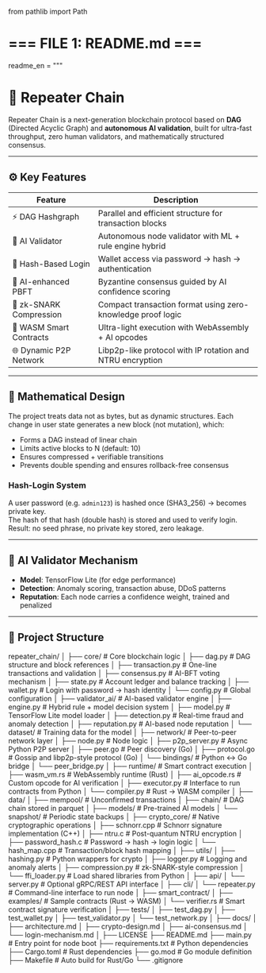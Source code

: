 from pathlib import Path

# === FILE 1: README.md ===
readme_en = """
# 🔁 Repeater Chain

Repeater Chain is a next-generation blockchain protocol based on **DAG** (Directed Acyclic Graph) and **autonomous AI validation**, built for ultra-fast throughput, zero human validators, and mathematically structured consensus.

---

## ⚙️ Key Features

| Feature                   | Description                                                                 |
|--------------------------|-----------------------------------------------------------------------------|
| ⚡ DAG Hashgraph          | Parallel and efficient structure for transaction blocks                     |
| 🤖 AI Validator           | Autonomous node validator with ML + rule engine hybrid                     |
| 🔐 Hash-Based Login       | Wallet access via password → hash → authentication                          |
| 🧠 AI-enhanced PBFT       | Byzantine consensus guided by AI confidence scoring                        |
| 🧬 zk-SNARK Compression   | Compact transaction format using zero-knowledge proof logic                |
| 🔄 WASM Smart Contracts   | Ultra-light execution with WebAssembly + AI opcodes                        |
| 🌐 Dynamic P2P Network    | Libp2p-like protocol with IP rotation and NTRU encryption                  |

---

## 🔬 Mathematical Design

The project treats data not as bytes, but as dynamic structures. Each change in user state generates a new block (not mutation), which:

- Forms a DAG instead of linear chain
- Limits active blocks to N (default: 10)
- Ensures compressed + verifiable transitions
- Prevents double spending and ensures rollback-free consensus

### Hash-Login System

A user password (e.g. `admin123`) is hashed once (SHA3_256) → becomes private key.  
The hash of that hash (double hash) is stored and used to verify login.  
Result: no seed phrase, no private key stored, zero leakage.

---

## 🧠 AI Validator Mechanism

- **Model**: TensorFlow Lite (for edge performance)
- **Detection**: Anomaly scoring, transaction abuse, DDoS patterns
- **Reputation**: Each node carries a confidence weight, trained and penalized

---

## 🧱 Project Structure


repeater_chain/
│
├── core/ # Core blockchain logic
│ ├── dag.py # DAG structure and block references
│ ├── transaction.py # One-line transactions and validation
│ ├── consensus.py # AI-BFT voting mechanism
│ ├── state.py # Account ledger and balance tracking
│ ├── wallet.py # Login with password → hash identity
│ └── config.py # Global configuration
│
├── validator_ai/ # AI-based validator engine
│ ├── engine.py # Hybrid rule + model decision system
│ ├── model.py # TensorFlow Lite model loader
│ ├── detection.py # Real-time fraud and anomaly detection
│ ├── reputation.py # AI-based node reputation
│ └── dataset/ # Training data for the model
│
├── network/ # Peer-to-peer network layer
│ ├── node.py # Node logic
│ ├── p2p_server.py # Async Python P2P server
│ ├── peer.go # Peer discovery (Go)
│ ├── protocol.go # Gossip and libp2p-style protocol (Go)
│ └── bindings/ # Python ↔ Go bridge
│ └── peer_bridge.py
│
├── runtime/ # Smart contract execution
│ ├── wasm_vm.rs # WebAssembly runtime (Rust)
│ ├── ai_opcode.rs # Custom opcode for AI verification
│ ├── executor.py # Interface to run contracts from Python
│ └── compiler.py # Rust → WASM compiler
│
├── data/
│ ├── mempool/ # Unconfirmed transactions
│ ├── chain/ # DAG chain stored in parquet
│ ├── models/ # Pre-trained AI models
│ └── snapshot/ # Periodic state backups
│
├── crypto_core/ # Native cryptographic operations
│ ├── schnorr.cpp # Schnorr signature implementation (C++)
│ ├── ntru.c # Post-quantum NTRU encryption
│ ├── password_hash.c # Password → hash → login logic
│ └── hash_map.cpp # Transaction/block hash mapping
│
├── utils/
│ ├── hashing.py # Python wrappers for crypto
│ ├── logger.py # Logging and anomaly alerts
│ ├── compression.py # zk-SNARK-style compression
│ └── ffi_loader.py # Load shared libraries from Python
│
├── api/
│ └── server.py # Optional gRPC/REST API interface
│
├── cli/
│ └── repeater.py # Command-line interface to run node
│
├── smart_contract/
│ ├── examples/ # Sample contracts (Rust → WASM)
│ └── verifier.rs # Smart contract signature verification
│
├── tests/
│ ├── test_dag.py
│ ├── test_wallet.py
│ ├── test_validator.py
│ └── test_network.py
│
├── docs/
│ ├── architecture.md
│ ├── crypto-design.md
│ ├── ai-consensus.md
│ └── login-mechanism.md
│
├── LICENSE
├── README.md
├── main.py # Entry point for node boot
├── requirements.txt # Python dependencies
├── Cargo.toml # Rust dependencies
├── go.mod # Go module definition
├── Makefile # Auto build for Rust/Go
└── .gitignore
